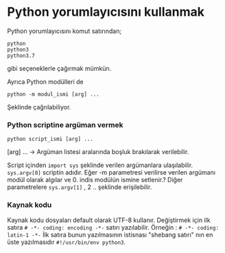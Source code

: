 # Python yorumlayıcısını kullanmak

Python yorumlayıcısını komut satırından;

```
python
python3
python3.7

```
gibi seçeneklerle çağırmak mümkün.

Ayrıca Python modülleri de 
```
python -m modul_ismi [arg] ...

```
Şeklinde çağrılabiliyor.

### Python scriptine argüman vermek

```
python script_ismi [arg] ...

```
[arg] ... -> Argüman listesi aralarında boşluk brakılarak verilebilir.

Script içinden ` import sys ` şeklinde verilen argümanlara ulaşılabilir. `sys.argv[0]`
scriptin adıdır. Eğer -m parametresi verilirse verilen argümanı modül olarak algılar 
ve 0. indis modülün ismine setlenir.? Diğer parametrelere `sys.argv[1]` , 2 .. şeklinde
erişilebilir.

### Kaynak kodu

Kaynak kodu dosyaları default olarak UTF-8 kullanır. Değiştirmek için ilk satıra 
`# -*- coding: encoding -*-` satırı yazılabilir. Örneğin : `# -*- coding: latin-1 -*-`
İlk satıra bunun yazılmasının istisnası "shebang satırı" nın en üste yazılmasıdır 
`#!/usr/bin/env python3`.
